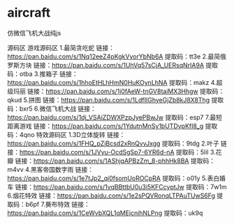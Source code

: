 # aircraft
仿微信飞机大战纯js

源码区
游戏源码区
1.最简贪吃蛇
链接：https://pan.baidu.com/s/1Nq12eeZ4pKgkVyorYbNb6A 
提取码：tt3e 
2.最简俄罗斯方块
链接：https://pan.baidu.com/s/1UhVq57sCjA_UERsqNrIA9A 
提取码：otba 
3.推箱子
链接：https://pan.baidu.com/s/1hhoEtHLhHmN0HuKOynLhNA 
提取码：makz 
4.超级玛丽
链接：https://pan.baidu.com/s/1j0fAeW-tnGV8taiMX3Hhgw 
提取码：qkud 
5.拼图
链接：https://pan.baidu.com/s/1LdfIIGhyeGjZb8kJ8X8Thg 
提取码：bxr5 
6.微信飞机大战
链接：https://pan.baidu.com/s/1dj_VSAiZDWXPzpJyePBwJw 
提取码：esp7 
7.最短距离游戏 
链接：https://pan.baidu.com/s/1YdutnMnSy1bUTDvpKfI8_g 
提取码：4qno 
特效源码区
1.3D立体旋转
链接：https://pan.baidu.com/s/1FHQ_pZjBcsd2xRnQvvJxgg 
提取码：9tdg 
2.叶子
链接：https://pan.baidu.com/s/1JVyu-OcdSgSp7-6YR6d-nA 
提取码：5lil 
3.花瓣
链接：https://pan.baidu.com/s/1AShjqAPBzZm_8-phhHk8BA 
提取码：m4vv 
4.黑客帝国数字雨
链接：https://pan.baidu.com/s/1e7tJp2_qi0fsomUoROCpRA 
提取码：o01y 
5.表白婚车
链接：https://pan.baidu.com/s/1vqBBttbU0u3i5KFCcyptJw 
提取码：7w1m 
6.烟花特效
链接：https://pan.baidu.com/s/1e2sPQVRonqLTPAuTUwS6Fg 
提取码：b6pf 
7.撕布特效
链接：https://pan.baidu.com/s/1CeWvbXQL1qMEjcnihNLPng 
提取码：uk9q 
